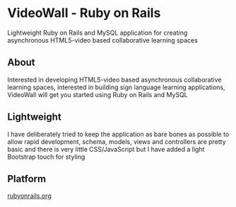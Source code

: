 VideoWall - Ruby on Rails
======================================

Lightweight Ruby on Rails and MySQL application for creating asynchronous HTML5-video based collaborative learning spaces

## About

Interested in developing HTML5-video based asynchronous collaborative learning spaces, interested in building sign language learning applications, VideoWall will get you started using Ruby on Rails and MySQL

## Lightweight

I have deliberately tried to keep the application as bare bones as possible to allow rapid development, schema, models, views and controllers are pretty basic and there is very little CSS/JavaScript but I have added a light Bootstrap touch for styling

## Platform

[rubyonrails.org](http://rubyonrails.org/)